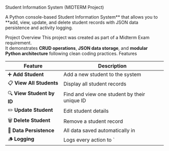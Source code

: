  Student Information System (MIDTERM Project)

A Python console-based Student Information System** that allows you to **add, view, update, and delete student records  with JSON data persistence and activity logging.


 Project Overview
This project was created as part of a Midterm Exam requirement.  
It demonstrates **CRUD operations**, **JSON data storage**, and **modular Python architecture** following clean coding practices.
Features

| Feature | Description |
|----------|-------------|
| ➕ **Add Student** | Add a new student to the system |
| 📋 **View All Students** | Display all student records |
| 🔍 **View Student by ID** | Find and view one student by their unique ID |
| ✏️ **Update Student** | Edit student details |
| 🗑️ **Delete Student** | Remove a student record |
| 💾 **Data Persistence** | All data saved automatically in  |
| 🪵 **Logging** | Logs every action to ` |




